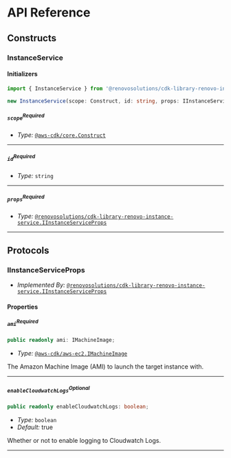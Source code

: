 # API Reference <a name="API Reference"></a>

## Constructs <a name="Constructs"></a>

### InstanceService <a name="@renovosolutions/cdk-library-renovo-instance-service.InstanceService"></a>

#### Initializers <a name="@renovosolutions/cdk-library-renovo-instance-service.InstanceService.Initializer"></a>

```typescript
import { InstanceService } from '@renovosolutions/cdk-library-renovo-instance-service'

new InstanceService(scope: Construct, id: string, props: IInstanceServiceProps)
```

##### `scope`<sup>Required</sup> <a name="@renovosolutions/cdk-library-renovo-instance-service.InstanceService.parameter.scope"></a>

- *Type:* [`@aws-cdk/core.Construct`](#@aws-cdk/core.Construct)

---

##### `id`<sup>Required</sup> <a name="@renovosolutions/cdk-library-renovo-instance-service.InstanceService.parameter.id"></a>

- *Type:* `string`

---

##### `props`<sup>Required</sup> <a name="@renovosolutions/cdk-library-renovo-instance-service.InstanceService.parameter.props"></a>

- *Type:* [`@renovosolutions/cdk-library-renovo-instance-service.IInstanceServiceProps`](#@renovosolutions/cdk-library-renovo-instance-service.IInstanceServiceProps)

---







## Protocols <a name="Protocols"></a>

### IInstanceServiceProps <a name="@renovosolutions/cdk-library-renovo-instance-service.IInstanceServiceProps"></a>

- *Implemented By:* [`@renovosolutions/cdk-library-renovo-instance-service.IInstanceServiceProps`](#@renovosolutions/cdk-library-renovo-instance-service.IInstanceServiceProps)


#### Properties <a name="Properties"></a>

##### `ami`<sup>Required</sup> <a name="@renovosolutions/cdk-library-renovo-instance-service.IInstanceServiceProps.property.ami"></a>

```typescript
public readonly ami: IMachineImage;
```

- *Type:* [`@aws-cdk/aws-ec2.IMachineImage`](#@aws-cdk/aws-ec2.IMachineImage)

The Amazon Machine Image (AMI) to launch the target instance with.

---

##### `enableCloudwatchLogs`<sup>Optional</sup> <a name="@renovosolutions/cdk-library-renovo-instance-service.IInstanceServiceProps.property.enableCloudwatchLogs"></a>

```typescript
public readonly enableCloudwatchLogs: boolean;
```

- *Type:* `boolean`
- *Default:* true

Whether or not to enable logging to Cloudwatch Logs.

---

